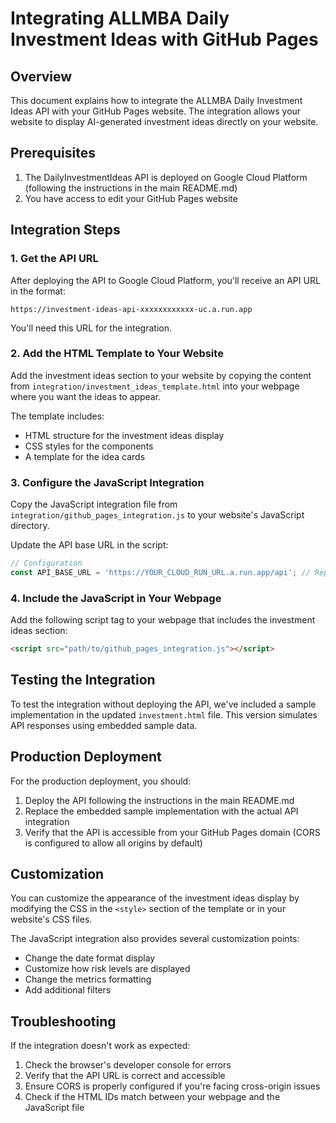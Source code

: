 # Integrating ALLMBA Daily Investment Ideas with GitHub Pages

## Overview

This document explains how to integrate the ALLMBA Daily Investment Ideas API with your GitHub Pages website. The integration allows your website to display AI-generated investment ideas directly on your website.

## Prerequisites

1. The DailyInvestmentIdeas API is deployed on Google Cloud Platform (following the instructions in the main README.md)
2. You have access to edit your GitHub Pages website

## Integration Steps

### 1. Get the API URL

After deploying the API to Google Cloud Platform, you'll receive an API URL in the format:

```
https://investment-ideas-api-xxxxxxxxxxxx-uc.a.run.app
```

You'll need this URL for the integration.

### 2. Add the HTML Template to Your Website

Add the investment ideas section to your website by copying the content from `integration/investment_ideas_template.html` into your webpage where you want the ideas to appear.

The template includes:
- HTML structure for the investment ideas display
- CSS styles for the components
- A template for the idea cards

### 3. Configure the JavaScript Integration

Copy the JavaScript integration file from `integration/github_pages_integration.js` to your website's JavaScript directory.

Update the API base URL in the script:

```javascript
// Configuration
const API_BASE_URL = 'https://YOUR_CLOUD_RUN_URL.a.run.app/api'; // Replace with your actual API URL
```

### 4. Include the JavaScript in Your Webpage

Add the following script tag to your webpage that includes the investment ideas section:

```html
<script src="path/to/github_pages_integration.js"></script>
```

## Testing the Integration

To test the integration without deploying the API, we've included a sample implementation in the updated `investment.html` file. This version simulates API responses using embedded sample data.

## Production Deployment

For the production deployment, you should:

1. Deploy the API following the instructions in the main README.md
2. Replace the embedded sample implementation with the actual API integration
3. Verify that the API is accessible from your GitHub Pages domain (CORS is configured to allow all origins by default)

## Customization

You can customize the appearance of the investment ideas display by modifying the CSS in the `<style>` section of the template or in your website's CSS files.

The JavaScript integration also provides several customization points:

- Change the date format display
- Customize how risk levels are displayed
- Change the metrics formatting
- Add additional filters

## Troubleshooting

If the integration doesn't work as expected:

1. Check the browser's developer console for errors
2. Verify that the API URL is correct and accessible
3. Ensure CORS is properly configured if you're facing cross-origin issues
4. Check if the HTML IDs match between your webpage and the JavaScript file
